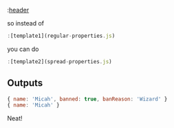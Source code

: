 :[header](header.md)

so instead of 

```javascript
:[template1](regular-properties.js)
```

you can do

```javascript
:[template2](spread-properties.js)
```


## Outputs
```javascript
{ name: 'Micah', banned: true, banReason: 'Wizard' }
{ name: 'Micah' }
```

Neat!
